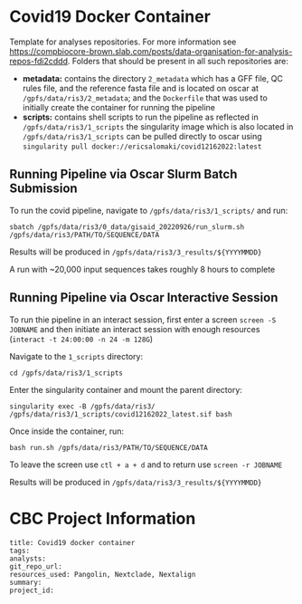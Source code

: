# Covid19 Docker Container

Template for analyses repositories. For more information see https://compbiocore-brown.slab.com/posts/data-organisation-for-analysis-repos-fdi2cddd. Folders that should be present in all such repositories are:

 * **metadata:** contains the directory
 ```2_metadata``` which has a GFF file, QC rules file, and the reference fasta file and is located on oscar at ```/gpfs/data/ris3/2_metadata```; and the  ```Dockerfile``` that was used to initially create the container for running the pipeline
 * **scripts:** contains shell scripts to run the pipeline as reflected in ```/gpfs/data/ris3/1_scripts``` the singularity image which is also located in ```/gpfs/data/ris3/1_scripts``` can be pulled directly to oscar using ```singularity pull docker://ericsalomaki/covid12162022:latest```

## Running Pipeline via Oscar Slurm Batch Submission  
  
To run the covid pipeline, navigate to ```/gpfs/data/ris3/1_scripts/``` and run:   
```
sbatch /gpfs/data/ris3/0_data/gisaid_20220926/run_slurm.sh /gpfs/data/ris3/PATH/TO/SEQUENCE/DATA
```  
Results will be produced in ```/gpfs/data/ris3/3_results/${YYYYMMDD}```

A run with ~20,000 input sequences takes roughly 8 hours to complete

  
## Running Pipeline via Oscar Interactive Session

To run thie pipeline in an interact session, first enter a screen `screen -S JOBNAME` and then initiate an interact session with enough resources (`interact -t 24:00:00 -n 24 -m 128G`)
  
Navigate to the `1_scripts` directory:  
```
cd /gpfs/data/ris3/1_scripts
```
  
Enter the singularity container and mount the parent directory:

```
singularity exec -B /gpfs/data/ris3/ /gpfs/data/ris3/1_scripts/covid12162022_latest.sif bash 
```  

Once inside the container, run:

``` 
bash run.sh /gpfs/data/ris3/PATH/TO/SEQUENCE/DATA
```

To leave the screen use `ctl + a + d` and to return use `screen -r JOBNAME`  
  
Results will be produced in `/gpfs/data/ris3/3_results/${YYYYMMDD}`


# CBC Project Information

```
title: Covid19 docker container
tags:
analysts:
git_repo_url:
resources_used: Pangolin, Nextclade, Nextalign
summary: 
project_id:
```

